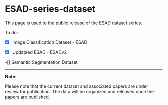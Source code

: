 # ESAD-series-dataset
 This page is used to the public release of the ESAD dataset series.

To do:

-[x] Image Classification Dataset - ESAD

-[x] Updataed ESAD - ESADv2

-[] Semantic Segmentation Dataset

---
**Note:**

Please note that the current dataset and associated papers are under review for publication. The data will be organized and released once the papers are published.
